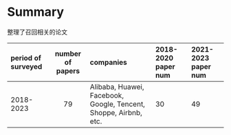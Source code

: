 # Summary
整理了召回相关的论文

| period of surveyed | number of papers| companies |  2018-2020 paper num| 2021-2023 paper num|
| :---    | :---:  | :--- | :--- | :--- |
| 2018-2023| 79 | Alibaba, Huawei, Facebook, Google, Tencent, Shoppe, Airbnb, etc.| 30 | 49|
